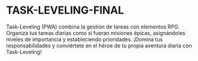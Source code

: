 # TASK-LEVELING-FINAL
Task-Leveling (PWA) combina la gestión de tareas con elementos RPG. Organiza tus tareas diarias como si fueran misiones épicas, asignándoles niveles de importancia y estableciendo prioridades. ¡Domina tus responsabilidades y conviértete en el héroe de tu propia aventura diaria con Task-Leveling!
